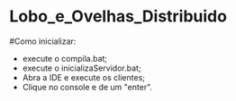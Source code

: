 # Lobo_e_Ovelhas_Distribuido

#Como inicializar:
  * execute o compila.bat;
  * execute o inicializaServidor.bat;
  * Abra a IDE e execute os clientes;
  * Clique no console e de um "enter".
